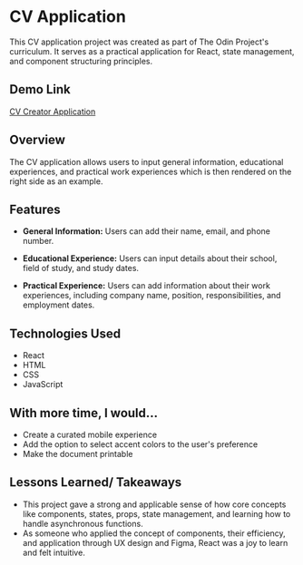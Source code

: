 # CV Application

This CV application project was created as part of The Odin Project's curriculum. It serves as a practical application for React, state management, and component structuring principles.

## Demo Link
[CV Creator Application](https://denver-siu-cv-application.netlify.app/)
## Overview

The CV application allows users to input general information, educational experiences, and practical work experiences which is then rendered on the right side as an example.

## Features

- **General Information:** Users can add their name, email, and phone number.

- **Educational Experience:** Users can input details about their school, field of study, and study dates.

- **Practical Experience:** Users can add information about their work experiences, including company name, position, responsibilities, and employment dates.

## Technologies Used

- React
- HTML
- CSS
- JavaScript

## With more time, I would...
- Create a curated mobile experience
- Add the option to select accent colors to the user's preference
- Make the document printable

## Lessons Learned/ Takeaways
- This project gave a strong and applicable sense of how core concepts like components, states, props, state management, and learning how to handle asynchronous functions.
- As someone who applied the concept of components, their efficiency, and application through UX design and Figma, React was a joy to learn and felt intuitive.
